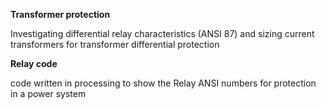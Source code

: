 **Transformer protection**

Investigating differential relay characteristics (ANSI 87) and sizing current transformers for transformer differential protection


**Relay code**

code written in processing to show the Relay ANSI numbers for protection in a power system
